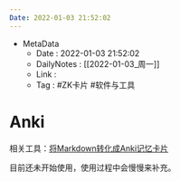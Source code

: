 ```yaml
---
Date: 2022-01-03 21:52:02
---
```

- MetaData
	- Date : 2022-01-03 21:52:02
	- DailyNotes : [[2022-01-03_周一]]
	- Link : 
	- Tag : #ZK卡片 #软件与工具 
# Anki

相关工具：[将Markdown转化成Anki记忆卡片](https://github.com/ashlinchak/mdanki)

目前还未开始使用，使用过程中会慢慢来补充。

